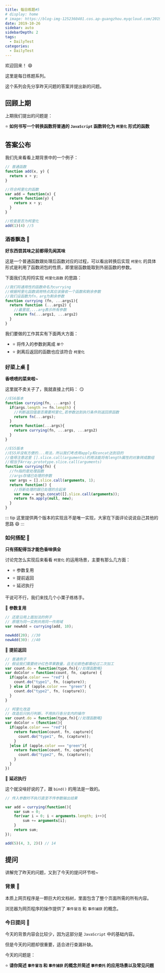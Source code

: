 ```yaml
---
title: 每日练题#5
# display: home
# image: https://blog-img-1252360401.cos.ap-guangzhou.myqcloud.com/20190817-bg.jpg
date: 2019-10-26
sidebar: auto
sidebarDepth: 2
tags: 
  - DailyTest
categories:
  - DailyTest
---
```


欢迎回来！ :smile:

这里是每日练题系列。 

这个系列会先分享昨天问题的答案并提出新的问题。

<!-- more -->

## 回顾上期

上期我们提出的问题是：

:star: **如何书写一个转换函数将普通的 `JavaScript` 函数转化为 `柯里化` 形式的函数**

## 答案公布

我们先来看看上期背景中的一个例子：

```javascript
// 普通函数
function add(x, y) {
  return x + y;
}

//符合柯里化的函数
var add = function(x) {
  return function(y) {
    return x + y;
  }
}

//检查是否为柯里化
add(1)(4) //5
```

### 酒香飘逸 :flags:

**好东西尝其味之前都得先闻其味**

这是一个普通函数跟处理后函数对应的过程，可以看出转换后实现 `柯里化` 的具体形式是利用了函数闭包的性质，即里层函数能取到外层函数的参数。

下面我们先捋捋实现 `柯里化函数` 的思路：

```javascript
//我们将通用性的函数命名为currying
//根据柯里化函数调用特点其应该接收一个函数和剩余参数
//我们设函数为fn，arg为剩余参数
function currying (fn, ...args1){
  return function (...args2) {
    //最里层,...arg表示所有参数
    return fn(...args1, ...args2)
  }
}
```

我们要做的工作其实有下面两大方面：

- :star: 将传入的参数剥离成 `单个`
- :star: 剥离后返回的函数也应该符合 `柯里化`

### 好菜上桌 :flags:

**香喷喷的菜来啦~**

这里就不卖关子了，我就直接上代码： :smirk:

```javascript
//ES6版本
function currying(fn, ...args) {
  if(args.length >= fn.length) {
    //判断返回值是否需要柯里化,若参数达到执行条件则返回原函数
    return fn(...args);
  }
  return function(...args){
    return currying(fn, ...args, ...args2)
  }
}

//ES5版本
//ES5并没有方便的...用法，所以我们考虑用apply和concat达到目的
//值得注意这里 [].slice.call(arguments)的用法能将有length属性的对象转成数组
//相当于Array.prototype.slice.call(arguments)
function currying(fn) {
  //fn指的是处理函数 
  //args存储已处理的参数
  var args = [].slice.call(arguments, 1);
  return function() {
    //将新处理的跟已处理的合起来
    var new = args.concat([].slice.call(arguments));
    return fn.apply(null, new);
  }
}
```

::: tip
这里提供两个版本的实现且不是唯一实现，大家在下面评论说说自己其他的思路 :smile:
:::

### 如何搭配 :flags:

**只有搭配得当才能色香味俱全**

讨论完怎么实现后来看看 `柯里化` 的运用场景，主要有那么几方面：

- :star: 参数复用
- :star: 提前返回
- :star: 延迟执行

干说可不行，我们来找几个小栗子练练手。

:rocket: **参数复用**

```javascript
// 还是沿用上面加法的例子
// 原理为同一实例共用同一作用域
var newAdd = currying(add, 10);

newAdd(20); //30
newAdd(30): //40
```

:rocket: **提前返回**

``` javascript
// 普通例子
// 假设我们需要统计红色苹果数量，且无论颜色都需经过二次加工
var count.do = function(type,fn){//处理函数略}
var doColor = function(count, fn, capture) {
  if(apple.color === "red") {
    count.do("type1", fn, (capture));
  } else if (apple.color === "green") {
    count.do("type2", fn, (capture));
  }
}

// 柯里化改造
// 改造后只执行判断，不用执行各分支内的操作
var count.do = function(type,fn){//处理函数略}
var doColor = (function(){
  if(apple.color === "red"){
    return function(count, fn, capture){
      count.do("type1", fn, (capture));
    }
  }else if (apple.color === "green"){
    return function(count, fn, capture){
      count.do("type2", fn, (capture));
    }
  }
})
```

:rocket: **延迟执行**

这个就没啥好说的了，跟 `bind()` 的用法是一致的。

```javascript
// 传入参数时不执行直至不传参数输出结果

var add = currying(function(){
    var sum = 0;
    for(var i = 0; i < arguments.length; i++){
        sum += arguments[i];
    }
    return sum;
});

add(5)(4, 3, 2)() // 14
```

## 提问

讲解完了昨天的问题，又到了今天的提问环节啦~

### 背景 :flags:

本质上网页程序是一颗巨大的文档树，里面包含了整个页面所需的所有内容。

浏览器为网页程序的操作提供了 `事件冒泡` 和 `事件捕获` 的概念。

### 今日提问 :flags:

今天的背景内容会比较少，因为这部分是 `JavaScript` 中的基础内容。

但是今天的问题却很重要，适合进行查漏补缺。

今天的问题是：

:star: **请你简述 `事件冒泡` 和 `事件捕获` 的概念并简述 `事件委托` 的应用场景以及常见问题**